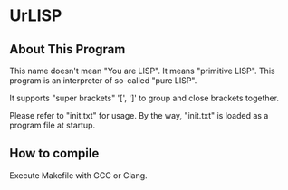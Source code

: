 # UrLISP

## About This Program

This name doesn't mean "You are LISP".
It means "primitive LISP".
This program is an interpreter of so-called "pure LISP".

It supports "super brackets" '[', ']' to group and close brackets together.

Please refer to "init.txt" for usage.
By the way, "init.txt" is loaded as a program file at startup.

## How to compile

Execute Makefile with GCC or Clang.
